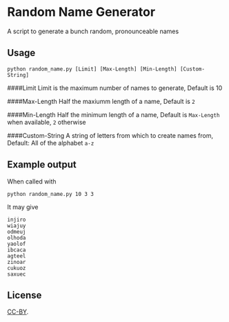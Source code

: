 # Random Name Generator

A script to generate a bunch random, pronounceable names


## Usage

    python random_name.py [Limit] [Max-Length] [Min-Length] [Custom-String]
	
####Limit
Limit is the maximum number of names to generate, Default is 10
	
####Max-Length
Half the maxiumm length of a name, Default is `2`
	
####Min-Length
Half the minimum length of a name, Default is `Max-Length` when available, `2` otherwise
	
####Custom-String
A string of letters from which to create names from, Default: All of the alphabet `a-z`


## Example output

When called with
    
    python random_name.py 10 3 3
    
It may give

    injiro
    wiajuy
    odmeuj
    olhoda
    yaolof
    ibcaca
    agteel
    zinoar
    cukuoz
    saxuec

## License
[CC-BY](http://creativecommons.org/licenses/by/3.0/).
